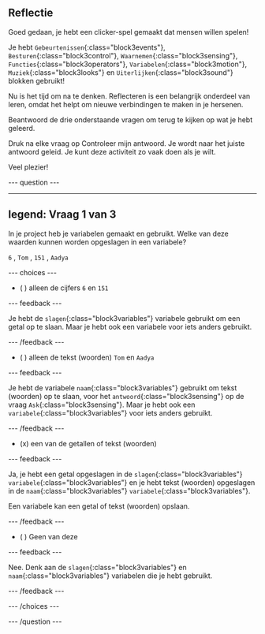 ## Reflectie

Goed gedaan, je hebt een clicker-spel gemaakt dat mensen willen spelen!

Je hebt `Gebeurtenissen`{:class="block3events"}, `Besturen`{:class="block3control"}, `Waarnemen`{:class="block3sensing"}, `Functies`{:class="block3operators"}, `Variabelen`{:class="block3motion"}, `Muziek`{:class="block3looks"} en `Uiterlijken`{:class="block3sound"} blokken gebruikt!

Nu is het tijd om na te denken. Reflecteren is een belangrijk onderdeel van leren, omdat het helpt om nieuwe verbindingen te maken in je hersenen.

Beantwoord de drie onderstaande vragen om terug te kijken op wat je hebt geleerd.

Druk na elke vraag op Controleer mijn antwoord. Je wordt naar het juiste antwoord geleid. Je kunt deze activiteit zo vaak doen als je wilt.

Veel plezier!

--- question ---

---
legend: Vraag 1 van 3
---

In je project heb je variabelen gemaakt en gebruikt. Welke van deze waarden kunnen worden opgeslagen in een variabele?

`6` , `Tom` , `151` , `Aadya`

--- choices ---

- ( ) alleen de cijfers `6` en `151`

 --- feedback ---

 Je hebt de `slagen`{:class="block3variables"} variabele gebruikt om een getal op te slaan. Maar je hebt ook een variabele voor iets anders gebruikt.

 --- /feedback ---

- ( ) alleen de tekst (woorden) `Tom` en `Aadya`

 --- feedback ---

 Je hebt de variabele `naam`{:class="block3variables"} gebruikt om tekst (woorden) op te slaan, voor het `antwoord`{:class="block3sensing"} op de vraag `Ask`{:class="block3sensing"}. Maar je hebt ook een `variabele`{:class="block3variables"} voor iets anders gebruikt.

 --- /feedback ---

- (x) een van de getallen of tekst (woorden)

 --- feedback ---

 Ja, je hebt een getal opgeslagen in de `slagen`{:class="block3variables"} `variabele`{:class="block3variables"} en je hebt tekst (woorden) opgeslagen in de `naam`{:class="block3variables"} `variabele`{:class="block3variables"}.

 Een variabele kan een getal of tekst (woorden) opslaan.

 --- /feedback ---

- ( ) Geen van deze

 --- feedback ---

Nee. Denk aan de `slagen`{:class="block3variables"} en `naam`{:class="block3variables"} variabelen die je hebt gebruikt.

 --- /feedback ---

--- /choices ---

--- /question ---
